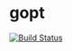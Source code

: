 gopt
===

[![Build Status](https://travis-ci.org/tatsy/gopt.svg?branch=master)](https://travis-ci.org/tatsy/gopt)
